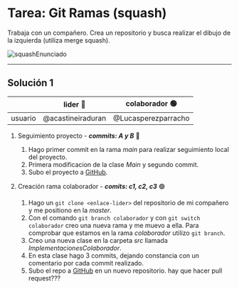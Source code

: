 # Tarea: Git Ramas (squash)
Trabaja con un compañero. Crea un repositorio y
busca realizar el dibujo de la izquierda (utiliza merge squash).

![squashEnunciado](imagenes/resulado.png)
*****
## Solución 1
|            | lider :large_blue_circle: | colaborador :green_circle: |
|------------|---------------------------|----------------------------|
|usuario     | @acastineiraduran         | @Lucasperezparracho        |

1. Seguimiento proyecto - ***commits: A y B*** :large_blue_circle:
    1. Hago primer commit en la rama _main_ para realizar
       seguimiento local del proyecto.
    2. Primera modificacion de la clase _Main_ y segundo commit.
    3. Subo el proyecto a [GitHub](<https://github.com/acastineiraduran/ramasSquash_v2.git>).

2. Creación rama colaborador - ***comits: c1, c2, c3*** :green_circle:
    1. Hago un `git clone <enlace-lider>` del repositorio de mi compañero y me positiono
       en la _master_.
    2. Con el comando `git branch colaborador`
       y con `git switch colaborador` creo una nueva rama y me muevo a ella.
       Para comprobar que estamos
       en la rama _colaborador_ utilizo `git branch`.
    3. Creo una nueva clase en la carpeta _src_ llamada _ImplementacionesColaborador_.
    4. En esta clase hago 3 commits, dejando constancia con un comentario por cada
       commit realizado.
    5. Subo el repo a [GitHub](<enlace-colab>) en un nuevo repositorio. hay que hacer pull request???
